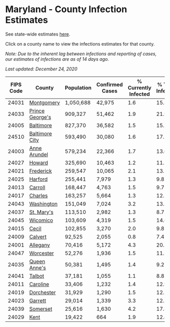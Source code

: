 # Maryland - County Infection Estimates

See state-wide estimates [here](/infections/us-md).

Click on a county name to view the infections estimates for that county.

*Note: Due to the inherent lag between infections and reporting of cases, our estimates of infections are as of 14 days ago.*

*Last updated: December 24, 2020*

|   FIPS Code |                             County |   Population |   Confirmed Cases |   % Currently Infected |   % Total Infected |
|-------------|------------------------------------|--------------|-------------------|------------------------|--------------------|
|       24031 |           [Montgomery](montgomery) |    1,050,688 |            42,975 |                    1.6 |               15.3 |
|       24033 | [Prince George's](prince-george's) |      909,327 |            51,462 |                    1.9 |               21.9 |
|       24005 |             [Baltimore](baltimore) |      827,370 |            36,582 |                    1.5 |               15.1 |
|       24510 |   [Baltimore City](baltimore-city) |      593,490 |            30,080 |                    1.6 |               17.5 |
|       24003 |       [Anne Arundel](anne-arundel) |      579,234 |            22,366 |                    1.7 |               13.0 |
|       24027 |                   [Howard](howard) |      325,690 |            10,463 |                    1.2 |               11.1 |
|       24021 |             [Frederick](frederick) |      259,547 |            10,065 |                    2.1 |               13.2 |
|       24025 |                 [Harford](harford) |      255,441 |             7,979 |                    1.3 |                9.8 |
|       24013 |                 [Carroll](carroll) |      168,447 |             4,763 |                    1.5 |                9.7 |
|       24017 |                 [Charles](charles) |      163,257 |             5,664 |                    1.3 |               12.1 |
|       24043 |           [Washington](washington) |      151,049 |             7,024 |                    3.2 |               13.3 |
|       24037 |           [St. Mary's](st.-mary's) |      113,510 |             2,982 |                    1.3 |                8.7 |
|       24045 |               [Wicomico](wicomico) |      103,609 |             4,319 |                    1.5 |               14.6 |
|       24015 |                     [Cecil](cecil) |      102,855 |             3,270 |                    2.0 |                9.8 |
|       24009 |                 [Calvert](calvert) |       92,525 |             2,055 |                    0.8 |                7.4 |
|       24001 |               [Allegany](allegany) |       70,416 |             5,172 |                    4.3 |               20.5 |
|       24047 |             [Worcester](worcester) |       52,276 |             1,936 |                    1.5 |               11.5 |
|       24035 |       [Queen Anne's](queen-anne's) |       50,381 |             1,495 |                    1.4 |                9.2 |
|       24041 |                   [Talbot](talbot) |       37,181 |             1,055 |                    1.1 |                8.8 |
|       24011 |               [Caroline](caroline) |       33,406 |             1,232 |                    1.4 |               12.9 |
|       24019 |           [Dorchester](dorchester) |       31,929 |             1,290 |                    1.5 |               12.5 |
|       24023 |                 [Garrett](garrett) |       29,014 |             1,339 |                    3.3 |               12.3 |
|       24039 |               [Somerset](somerset) |       25,616 |             1,630 |                    4.2 |               17.8 |
|       24029 |                       [Kent](kent) |       19,422 |               664 |                    1.9 |               12.4 |